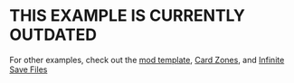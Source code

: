 # THIS EXAMPLE IS CURRENTLY OUTDATED

For other examples, check out the [mod template](https://github.com/BerryLoader/mod-template), [Card Zones](https://github.com/MSchmoecker/CardZones), and [Infinite Save Files](https://github.com/Cyber28/InfiniteSaveFiles)
